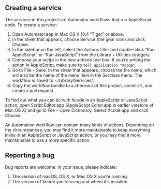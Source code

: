 ## Creating a service

The services in this project are Automator workflows that run AppleScript code. To create a service:

1. Open Automator.app in Mac OS X 10.4 “Tiger” or above.
1. In the sheet that appears, choose Service (the gear icon) and click Choose.
1. In the sidebar on the left, select the Actions filter and double-click “Run AppleScript” or “Run JavaScript” from the Library ‣ Utilities category.
1. Compose your script in the new action’s text box. If you’re writing the action in AppleScript, make sure to `tell application "Xcode"`.
1. Go to File ‣ Save. In the sheet that appears, choose the file name, which will also be the name of the menu item in the Services menu. The workflow is saved to ~/Library/Services/.
1. Copy the workflow bundle to a checkout of this project, commit it, and create a pull request.

To find out what you can do with Xcode in an AppleScript or JavaScript action, open Script Editor.app (AppleScript Editor.app in earlier versions of Mac OS X) and go to File ‣ Open Dictionary. Select Xcode.app and click Choose.

An Automation workflow can contain many kinds of actions. Depending on the circumstances, you may find it more maintainable to keep everything inline in an AppleScript or JavaScript action, or you may find it more maintainable to use a more specific action.

## Reporting a bug

Bug reports are welcome. In your issue, please indicate:

1. The version of macOS, OS X, or Mac OS X you’re running.
1. The version of Xcode you’re using and where it’s installed.
